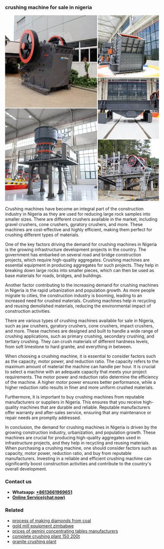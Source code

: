 <h3>crushing machine for sale in nigeria</h3><img src='1708497495.jpg' alt=''><p>Crushing machines have become an integral part of the construction industry in Nigeria as they are used for reducing large rock samples into smaller sizes. There are different crushers available in the market, including gravel crushers, cone crushers, gyratory crushers, and more. These machines are cost-effective and highly efficient, making them perfect for crushing different types of materials.</p><p>One of the key factors driving the demand for crushing machines in Nigeria is the growing infrastructure development projects in the country. The government has embarked on several road and bridge construction projects, which require high-quality aggregates. Crushing machines are essential equipment in producing aggregates for such projects. They help in breaking down large rocks into smaller pieces, which can then be used as base materials for roads, bridges, and buildings.</p><p>Another factor contributing to the increasing demand for crushing machines in Nigeria is the rapid urbanization and population growth. As more people migrate to cities, the construction industry is booming, leading to an increased need for crushed materials. Crushing machines help in recycling and reusing demolished materials, reducing the environmental impact of construction activities.</p><p>There are various types of crushing machines available for sale in Nigeria, such as jaw crushers, gyratory crushers, cone crushers, impact crushers, and more. These machines are designed and built to handle a wide range of crushing applications, such as primary crushing, secondary crushing, and tertiary crushing. They can crush materials of different hardness levels, from soft limestone to hard granite, and everything in between.</p><p>When choosing a crushing machine, it is essential to consider factors such as the capacity, motor power, and reduction ratio. The capacity refers to the maximum amount of material the machine can handle per hour. It is crucial to select a machine with an adequate capacity that meets your project requirements. The motor power and reduction ratio determine the efficiency of the machine. A higher motor power ensures better performance, while a higher reduction ratio results in finer and more uniform crushed materials.</p><p>Furthermore, it is important to buy crushing machines from reputable manufacturers or suppliers in Nigeria. This ensures that you receive high-quality machines that are durable and reliable. Reputable manufacturers offer warranty and after-sales service, ensuring that any maintenance or repair needs are promptly addressed.</p><p>In conclusion, the demand for crushing machines in Nigeria is driven by the growing construction industry, urbanization, and population growth. These machines are crucial for producing high-quality aggregates used in infrastructure projects, and they help in recycling and reusing materials. When purchasing a crushing machine, one should consider factors such as capacity, motor power, reduction ratio, and buy from reputable manufacturers. Investing in a reliable and efficient crushing machine can significantly boost construction activities and contribute to the country's overall development.</p><h3>Contact us</h3><ul><li><strong>Whatsapp:&nbsp;<a href="https://wa.me/8613661969651">+8613661969651</a></strong></li><li><a href="https://swt.shibang-china.com/?git&amp;zhl&amp;crushing machine for sale in nigeria"><strong>Online Service(chat now)</strong></a></li></ul><h3>Related</h3><ul><li><a href='process of making diamonds from coal.md'>process of making diamonds from coal</a></li><li><a href='gold mill equipment zimbabwe.md'>gold mill equipment zimbabwe</a></li><li><a href='prices of gemini concentrating tables manufacturers.md'>prices of gemini concentrating tables manufacturers</a></li><li><a href='complete crushing plant 150 200t.md'>complete crushing plant 150 200t</a></li><li><a href='granite crushing plant.md'>granite crushing plant</a></li></ul>